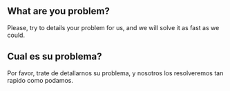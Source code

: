 ## What are you problem?
 Please, try to details your problem for us, and we will solve it as fast as we could.
## Cual es su problema?
  Por favor, trate de detallarnos su problema, y nosotros los resolveremos tan rapido como podamos.

